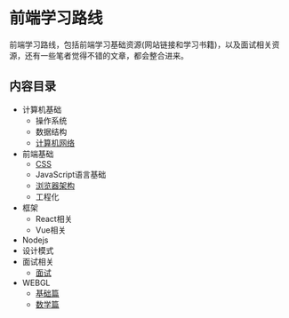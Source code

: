 # 前端学习路线

前端学习路线，包括前端学习基础资源(网站链接和学习书籍)，以及面试相关资源，还有一些笔者觉得不错的文章，都会整合进来。

## 内容目录

- 计算机基础
  - 操作系统
  - 数据结构
  - [计算机网络](net.md)
- 前端基础
  - [CSS](./src/css/README.md)
  - JavaScript语言基础
  - [浏览器架构](browser.md)
  - 工程化
- 框架
  - React相关
  - Vue相关
- Nodejs
- 设计模式
- 面试相关
  - [面试](interviews.md)
- WEBGL
  - [基础篇](base.md)
  - [数学篇](math.md)
